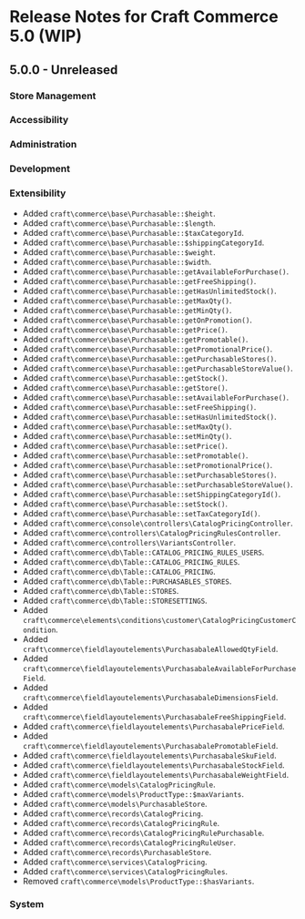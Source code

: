 # Release Notes for Craft Commerce 5.0 (WIP)

## 5.0.0 - Unreleased

### Store Management

### Accessibility

### Administration

### Development

### Extensibility
- Added `craft\commerce\base\Purchasable::$height`.
- Added `craft\commerce\base\Purchasable::$length`.
- Added `craft\commerce\base\Purchasable::$taxCategoryId`.
- Added `craft\commerce\base\Purchasable::$shippingCategoryId`.
- Added `craft\commerce\base\Purchasable::$weight`.
- Added `craft\commerce\base\Purchasable::$width`.
- Added `craft\commerce\base\Purchasable::getAvailableForPurchase()`.
- Added `craft\commerce\base\Purchasable::getFreeShipping()`.
- Added `craft\commerce\base\Purchasable::getHasUnlimitedStock()`.
- Added `craft\commerce\base\Purchasable::getMaxQty()`.
- Added `craft\commerce\base\Purchasable::getMinQty()`.
- Added `craft\commerce\base\Purchasable::getOnPromotion()`.
- Added `craft\commerce\base\Purchasable::getPrice()`.
- Added `craft\commerce\base\Purchasable::getPromotable()`.
- Added `craft\commerce\base\Purchasable::getPromotionalPrice()`.
- Added `craft\commerce\base\Purchasable::getPurchasableStores()`.
- Added `craft\commerce\base\Purchasable::getPurchasableStoreValue()`.
- Added `craft\commerce\base\Purchasable::getStock()`.
- Added `craft\commerce\base\Purchasable::getStore()`.
- Added `craft\commerce\base\Purchasable::setAvailableForPurchase()`.
- Added `craft\commerce\base\Purchasable::setFreeShipping()`.
- Added `craft\commerce\base\Purchasable::setHasUnlimitedStock()`.
- Added `craft\commerce\base\Purchasable::setMaxQty()`.
- Added `craft\commerce\base\Purchasable::setMinQty()`.
- Added `craft\commerce\base\Purchasable::setPrice()`.
- Added `craft\commerce\base\Purchasable::setPromotable()`.
- Added `craft\commerce\base\Purchasable::setPromotionalPrice()`.
- Added `craft\commerce\base\Purchasable::setPurchasableStores()`.
- Added `craft\commerce\base\Purchasable::setPurchasableStoreValue()`.
- Added `craft\commerce\base\Purchasable::setShippingCategoryId()`.
- Added `craft\commerce\base\Purchasable::setStock()`.
- Added `craft\commerce\base\Purchasable::setTaxCategoryId()`.
- Added `craft\commerce\console\controllers\CatalogPricingController`.
- Added `craft\commerce\controllers\CatalogPricingRulesController`.
- Added `craft\commerce\controllers\VariantsController`.
- Added `craft\commerce\db\Table::CATALOG_PRICING_RULES_USERS`.
- Added `craft\commerce\db\Table::CATALOG_PRICING_RULES`.
- Added `craft\commerce\db\Table::CATALOG_PRICING`.
- Added `craft\commerce\db\Table::PURCHASABLES_STORES`.
- Added `craft\commerce\db\Table::STORES`.
- Added `craft\commerce\db\Table::STORESETTINGS`.
- Added `craft\commerce\elements\conditions\customer\CatalogPricingCustomerCondition`.
- Added `craft\commerce\fieldlayoutelements\PurchasabaleAllowedQtyField`.
- Added `craft\commerce\fieldlayoutelements\PurchasabaleAvailableForPurchaseField`.
- Added `craft\commerce\fieldlayoutelements\PurchasabaleDimensionsField`.
- Added `craft\commerce\fieldlayoutelements\PurchasabaleFreeShippingField`.
- Added `craft\commerce\fieldlayoutelements\PurchasabalePriceField`.
- Added `craft\commerce\fieldlayoutelements\PurchasabalePromotableField`.
- Added `craft\commerce\fieldlayoutelements\PurchasabaleSkuField`.
- Added `craft\commerce\fieldlayoutelements\PurchasabaleStockField`.
- Added `craft\commerce\fieldlayoutelements\PurchasabaleWeightField`.
- Added `craft\commerce\models\CatalogPricingRule`.
- Added `craft\commerce\models\ProductType::$maxVariants`.
- Added `craft\commerce\models\PurchasableStore`.
- Added `craft\commerce\records\CatalogPricing`.
- Added `craft\commerce\records\CatalogPricingRule`.
- Added `craft\commerce\records\CatalogPricingRulePurchasable`.
- Added `craft\commerce\records\CatalogPricingRuleUser`.
- Added `craft\commerce\records\PurchasableStore`.
- Added `craft\commerce\services\CatalogPricing`.
- Added `craft\commerce\services\CatalogPricingRules`.
- Removed `craft\commerce\models\ProductType::$hasVariants`.

### System